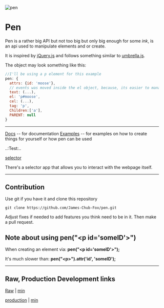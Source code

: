 ![pen](Logo-2.png)

# Pen

Pen is a rather big API but not too big but only big enough for some *ink*,
is an api used to manipulate elements and or create.

It is inspired by [jQuery.js](https://jquery.com/) and follows something similar to [umbrella.js](https://umbrellajs.com/).

The object may look something like this:
```js
//I'll be using a p element for this example
pen: {
  attrs: {id: 'moose'},
  // events was moved inside the el object, because, its easier to manage
  text: (...),
  el: 'p#moose',
  cel: (...),
  tag: 'p',
  Children:['a'],
  PARENT: null
}
```

---

[Docs](docs) -- for documentation
[Examples](examples) -- for examples on how to create things for yourself or how pen can be used

..:Test:..

[selector](tests/selector/)

There's a selector app that allows you to interact with the webpage itself.

---

## Contribution

Use git if you have it and clone this repository
```batch
git clone https://github.com/James-Chub-Fox/pen.git
```
Adjust fixes if needed to add features you think need to be in it.
Then make a pull request.

## Note about using pen("&lt;p id='someID'&gt;")

When creating an element via: **pen("&lt;p id='someID'&gt;");**

It's much slower than: **pen("&lt;p&gt;").attr('id', 'someID');**

---

## Raw, Production Development links
[Raw](https://raw.githubusercontent.com/Krorenshima/pen/master/Pen.js) | [min](https://raw.githubusercontent.com/Krorenshima/pen/master/Pen.min.js)

[production](https://cdn.jsdelivr.net/gh/Krorenshima/pen@master/Pen.js) | [min](https://cdn.jsdelivr.net/gh/Krorenshima/pen@master/Pen.min.js)
